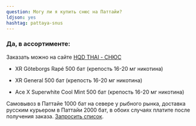 ```yaml
---
question: Могу ли я купить снюс на Паттайи?
ldjson: yes 
hashtag: pattaya-snus
---
```


### Да, в ассортименте:

Заказать можно на сайте [HQD THAI - СНЮС](https://hqdthai.ru/snyus/)


* XR Göteborgs Rapé 500 бат (крепость 16-20 мг никотина)

* XR General 500 бат (крепость 16-20 мг никотина)

* Ace X Superwhite Cool Mint 500 бат (крепость 16-20 мг никотина)

 Самовывоз в Паттайе 1000 бат на севере у рыбного рынка, доставка русским курьером в Паттайи 2000 бат, в обоих случаях платите после получения заказа.  [Запросить список](https://t.me/kolesnikov1988).
